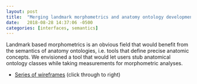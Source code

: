 ```yaml
---
layout: post
title:  "Merging landmark morphometrics and anatomy ontology development"
date:   2018-08-28 14:37:06 -0500
categories: [interfaces, semantics]
---
```


Landmark based morphometrics is an obvious field that would benefit from the semantics of anatomy ontologies, i.e. tools that define precise anatomic concepts. We envisioned a tool that would let users stub anatomical ontology classes while taking measurements for morphometric analyses.

* [Series of wireframes](https://invis.io/XFNRM5B5K2H#/197670725_Overview_-_Related_Metadata) (click through to right)

